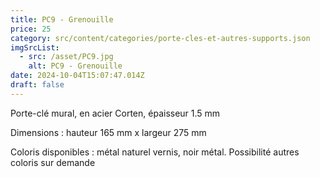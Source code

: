```yaml
---
title: PC9 - Grenouille
price: 25
category: src/content/categories/porte-cles-et-autres-supports.json
imgSrcList:
  - src: /asset/PC9.jpg
    alt: PC9 - Grenouille
date: 2024-10-04T15:07:47.014Z
draft: false
---
```


Porte-clé mural, en acier Corten, épaisseur 1.5 mm

Dimensions : hauteur 165 mm x largeur 275 mm

Coloris disponibles : métal naturel vernis, noir métal. Possibilité autres coloris sur demande
